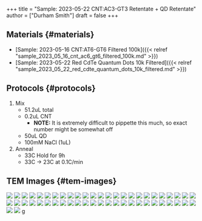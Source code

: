 +++
title = "Sample: 2023-05-22 CNT:AC3-GT3 Retentate + QD Retentate"
author = ["Durham Smith"]
draft = false
+++

## Materials {#materials}

-   [Sample: 2023-05-16 CNT:AT6-GT6 Filtered 100k]({{< relref "sample_2023_05_16_cnt_ac6_gt6_filtered_100k.md" >}})
-   [Sample: 2023-05-22 Red CdTe Quantum Dots 10k Filtered]({{< relref "sample_2023_05_22_red_cdte_quantum_dots_10k_filtered.md" >}})


## Protocols {#protocols}

1.  Mix
    -   51.2uL total
    -   0.2uL CNT
        -   **NOTE:**  It is extremely difficult to pippette this much, so exact number might be somewhat off
    -   50uL QD
    -   100mM NaCl (1uL)
2.  Anneal
    -   33C Hold for 9h
    -   33C &rarr; 23C at 0.1C/min


## TEM Images {#tem-images}

![](/ox-hugo/2023-05-23-QD-Retentate-CNT-Retentate_0002.jpg)
![](/ox-hugo/2023-05-23-QD-Retentate-CNT-Retentate_0005.jpg)
![](/ox-hugo/2023-05-23-QD-Retentate-CNT-Retentate_0006.jpg)
![](/ox-hugo/2023-05-23-QD-Retentate-CNT-Retentate_0011.jpg)
![](/ox-hugo/2023-05-23-QD-Retentate-CNT-Retentate_0012.jpg)
![](/ox-hugo/2023-05-23-QD-Retentate-CNT-Retentate_0015.jpg)
![](/ox-hugo/2023-05-23-QD-Retentate-CNT-Retentate_0016.jpg)
![](/ox-hugo/2023-05-23-QD-Retentate-CNT-Retentate_0017.jpg)
![](/ox-hugo/2023-05-23-QD-Retentate-CNT-Retentate_0018.jpg)
![](/ox-hugo/2023-05-23-QD-Retentate-CNT-Retentate_0019.jpg)
![](/ox-hugo/2023-05-23-QD-Retentate-CNT-Retentate_0021.jpg)
![](/ox-hugo/2023-05-23-QD-Retentate-CNT-Retentate_0024.jpg)
![](/ox-hugo/2023-05-23-QD-Retentate-CNT-Retentate_0025.jpg)
![](/ox-hugo/2023-05-23-QD-Retentate-CNT-Retentate_0026.jpg)
![](/ox-hugo/2023-05-23-QD-Retentate-CNT-Retentate_0028.jpg)
![](/ox-hugo/2023-05-23-QD-Retentate-CNT-Retentate_0029.jpg)
![](/ox-hugo/2023-05-23-QD-Retentate-CNT-Retentate_0031.jpg)
![](/ox-hugo/2023-05-23-QD-Retentate-CNT-Retentate_0032.jpg)
![](/ox-hugo/2023-05-23-QD-Retentate-CNT-Retentate_0033.jpg)
![](/ox-hugo/2023-05-23-QD-Retentate-CNT-Retentate_0034.jpg)
![](/ox-hugo/2023-05-23-QD-Retentate-CNT-Retentate_0035.jpg)
![](/ox-hugo/2023-05-23-QD-Retentate-CNT-Retentate_0036.jpg)
![](/ox-hugo/2023-05-23-QD-Retentate-CNT-Retentate_0037.jpg)
![](/ox-hugo/2023-05-23-QD-Retentate-CNT-Retentate_0038.jpg)
![](/ox-hugo/2023-05-23-QD-Retentate-CNT-Retentate_0039.jpg)
![](/ox-hugo/2023-05-23-QD-Retentate-CNT-Retentate_0040.jpg)
![](/ox-hugo/2023-05-23-QD-Retentate-CNT-Retentate_0041.jpg)
![](/ox-hugo/2023-05-23-QD-Retentate-CNT-Retentate_0042.jpg)
![](/ox-hugo/2023-05-23-QD-Retentate-CNT-Retentate_0043.jpg)
![](/ox-hugo/2023-05-23-QD-Retentate-CNT-Retentate_0044.jpg)
![](/ox-hugo/2023-05-23-QD-Retentate-CNT-Retentate_0045.jpg)
![](/ox-hugo/2023-05-23-QD-Retentate-CNT-Retentate_0046.jpg)
![](/ox-hugo/2023-05-23-QD-Retentate-CNT-Retentate_0047.jpg)
![](/ox-hugo/2023-05-23-QD-Retentate-CNT-Retentate_0048.jpg)
![](/ox-hugo/2023-05-23-QD-Retentate-CNT-Retentate_0049.jpg)
![](/ox-hugo/2023-05-23-QD-Retentate-CNT-Retentate_0050.jpg)
![](/ox-hugo/2023-05-23-QD-Retentate-CNT-Retentate_0052.jpg)
![](/ox-hugo/2023-05-23-QD-Retentate-CNT-Retentate_0053.jpg)
![](/ox-hugo/2023-05-23-QD-Retentate-CNT-Retentate_0054.jpg)
![](/ox-hugo/2023-05-23-QD-Retentate-CNT-Retentate_0055.jpg)
![](/ox-hugo/2023-05-23-QD-Retentate-CNT-Retentate_0056.jpg)
![](/ox-hugo/2023-05-23-QD-Retentate-CNT-Retentate_0057.jpg)
![](/ox-hugo/2023-05-23-QD-Retentate-CNT-Retentate_0058.jpg)
![](/ox-hugo/2023-05-23-QD-Retentate-CNT-Retentate_0059.jpg)
![](/ox-hugo/2023-05-23-QD-Retentate-CNT-Retentate_0060.jpg)
![](/ox-hugo/2023-05-23-QD-Retentate-CNT-Retentate_0062.jpg)
![](/ox-hugo/2023-05-23-QD-Retentate-CNT-Retentate_0063.jpg)
![](/ox-hugo/2023-05-23-QD-Retentate-CNT-Retentate_0066.jpg)
![](/ox-hugo/2023-05-23-QD-Retentate-CNT-Retentate_0067.jpg)
![](/ox-hugo/2023-05-23-QD-Retentate-CNT-Retentate_0068.jpg)
![](/ox-hugo/2023-05-23-QD-Retentate-CNT-Retentate_0069.jpg)
![](/ox-hugo/2023-05-23-QD-Retentate-CNT-Retentate_0070.jpg)
g
